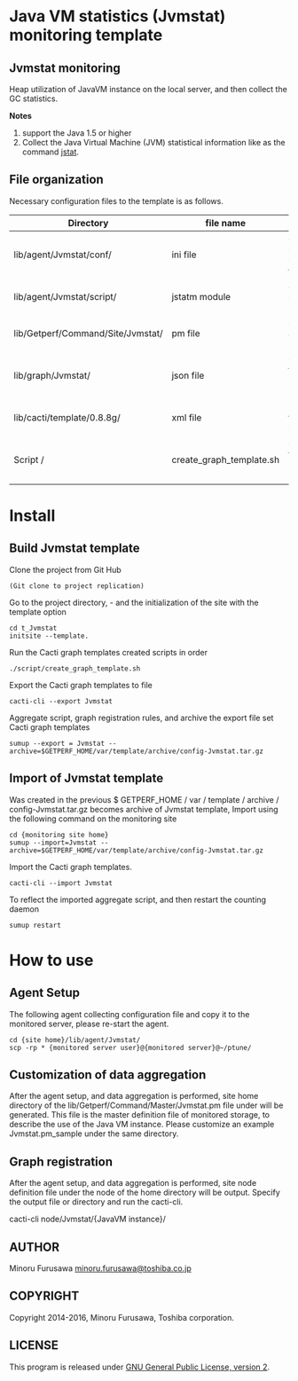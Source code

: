 Java VM statistics (Jvmstat) monitoring template
======================================

Jvmstat monitoring
-----------------

Heap utilization of JavaVM instance on the local server, and then collect the GC statistics.

**Notes**

1. support the Java 1.5 or higher
2. Collect the Java Virtual Machine (JVM) statistical information like as the command [jstat](https://docs.oracle.com/javase/jp/6/technotes/tools/share/jstat.html).

File organization
-------

Necessary configuration files to the template is as follows.

|             Directory             |        file name         |             Applications            |
|-----------------------------------|--------------------------|-------------------------------------|
| lib/agent/Jvmstat/conf/           | ini file                 | agent collecting configuration file |
| lib/agent/Jvmstat/script/         | jstatm module            | agent collected script              |
| lib/Getperf/Command/Site/Jvmstat/ | pm file                  | data aggregation script             |
| lib/graph/Jvmstat/                | json file                | graph template registration rules   |
| lib/cacti/template/0.8.8g/        | xml file                 | Cacti template export file          |
| Script /                          | create_graph_template.sh | graph template registration script  |

Install
=====

Build Jvmstat template
-------------------

Clone the project from Git Hub

    (Git clone to project replication)

Go to the project directory, - and the initialization of the site with the template option

    cd t_Jvmstat
    initsite --template.

Run the Cacti graph templates created scripts in order

    ./script/create_graph_template.sh

Export the Cacti graph templates to file

    cacti-cli --export Jvmstat

Aggregate script, graph registration rules, and archive the export file set Cacti graph templates

    sumup --export = Jvmstat --archive=$GETPERF_HOME/var/template/archive/config-Jvmstat.tar.gz

Import of Jvmstat template
---------------------

Was created in the previous $ GETPERF_HOME / var / template / archive / config-Jvmstat.tar.gz becomes archive of Jvmstat template,
Import using the following command on the monitoring site

    cd {monitoring site home}
    sumup --import=Jvmstat --archive=$GETPERF_HOME/var/template/archive/config-Jvmstat.tar.gz

Import the Cacti graph templates.

    cacti-cli --import Jvmstat

To reflect the imported aggregate script, and then restart the counting daemon

    sumup restart

How to use
=====

Agent Setup
--------------------

The following agent collecting configuration file and copy it to the monitored server, please re-start the agent.

    cd {site home}/lib/agent/Jvmstat/
    scp -rp * {monitored server user}@{monitored server}@~/ptune/

Customization of data aggregation
--------------------

After the agent setup, and data aggregation is performed, site home directory of the lib/Getperf/Command/Master/Jvmstat.pm file under will be generated.
This file is the master definition file of monitored storage, to describe the use of the Java VM instance.
Please customize an example Jvmstat.pm_sample under the same directory.

Graph registration
-----------------

After the agent setup, and data aggregation is performed, site node definition file under the node of the home directory will be output.
Specify the output file or directory and run the cacti-cli.

cacti-cli node/Jvmstat/{JavaVM instance}/

AUTHOR
-----------

Minoru Furusawa <minoru.furusawa@toshiba.co.jp>

COPYRIGHT
-----------

Copyright 2014-2016, Minoru Furusawa, Toshiba corporation.

LICENSE
-----------

This program is released under [GNU General Public License, version 2](http://www.gnu.org/licenses/gpl-2.0.html).
